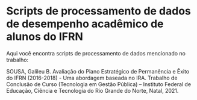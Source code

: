 # Scripts de processamento de dados de desempenho acadêmico de alunos do IFRN

Aqui você encontra scripts de processamento de dados mencionado no trabalho:

SOUSA, Galileu B. Avaliação do Plano Estratégico de Permanência e Êxito do IFRN (2016-2018) - Uma abordagem baseada no IRA.
Trabalho de Conclusão de Curso (Tecnologia em Gestão Pública) – Instituto Federal de Educação, Ciência e Tecnologia do Rio Grande do Norte, Natal, 2021. 
